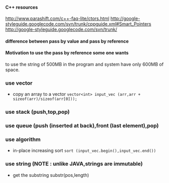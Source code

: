 #### C++ resources

http://www.parashift.com/c++-faq-lite/ctors.html
http://google-styleguide.googlecode.com/svn/trunk/cppguide.xml#Smart_Pointers
http://google-styleguide.googlecode.com/svn/trunk/

#### difference between pass by value and pass by reference

#### Motivation to use the pass by reference some one wants 
to use the string of 500MB in the program and system have only 600MB of space.

### use vector

* copy an array to a vector
 `vector<int> input_vec (arr,arr + sizeof(arr)/sizeof(arr[0]));`

### use stack (push,top,pop)

### use queue (push (inserted at back),front (last element),pop)

### use algorithm

* in-place increasing sort
`sort (input_vec.begin(),input_vec.end())`

### use string (NOTE : unlike JAVA,strings are immutable)

* get the substring
substr(pos,length)


